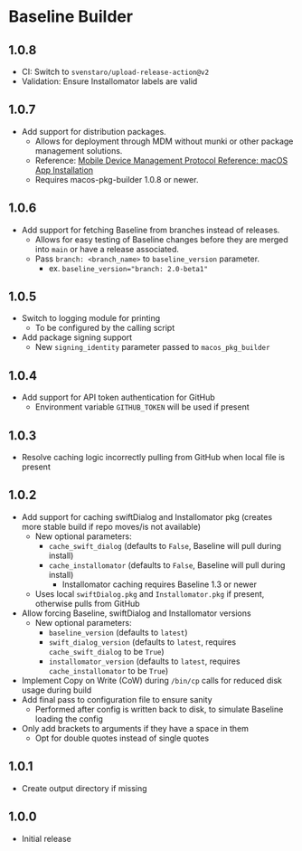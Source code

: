 # Baseline Builder

## 1.0.8
- CI: Switch to `svenstaro/upload-release-action@v2`
- Validation: Ensure Installomator labels are valid

## 1.0.7
- Add support for distribution packages.
  - Allows for deployment through MDM without munki or other package management solutions.
  - Reference: [Mobile Device Management Protocol Reference: macOS App Installation](https://developer.apple.com/business/documentation/MDM-Protocol-Reference.pdf)
  - Requires macos-pkg-builder 1.0.8 or newer.

## 1.0.6
- Add support for fetching Baseline from branches instead of releases.
  - Allows for easy testing of Baseline changes before they are merged into `main` or have a release associated.
  - Pass `branch: <branch_name>` to `baseline_version` parameter.
    - ex. `baseline_version="branch: 2.0-beta1"`

## 1.0.5
- Switch to logging module for printing
  - To be configured by the calling script
- Add package signing support
  - New `signing_identity` parameter passed to `macos_pkg_builder`

## 1.0.4
- Add support for API token authentication for GitHub
  - Environment variable `GITHUB_TOKEN` will be used if present

## 1.0.3
- Resolve caching logic incorrectly pulling from GitHub when local file is present

## 1.0.2
- Add support for caching swiftDialog and Installomator pkg (creates more stable build if repo moves/is not available)
  - New optional parameters:
    - `cache_swift_dialog` (defaults to `False`, Baseline will pull during install)
    - `cache_installomator` (defaults to `False`, Baseline will pull during install)
      - Installomator caching requires Baseline 1.3 or newer
  - Uses local `swiftDialog.pkg` and `Installomator.pkg` if present, otherwise pulls from GitHub
- Allow forcing Baseline, swiftDialog and Installomator versions
  - New optional parameters:
    - `baseline_version` (defaults to `latest`)
    - `swift_dialog_version` (defaults to `latest`, requires `cache_swift_dialog` to be `True`)
    - `installomator_version` (defaults to `latest`, requires `cache_installomator` to be `True`)
- Implement Copy on Write (CoW) during `/bin/cp` calls for reduced disk usage during build
- Add final pass to configuration file to ensure sanity
  - Performed after config is written back to disk, to simulate Baseline loading the config
- Only add brackets to arguments if they have a space in them
  - Opt for double quotes instead of single quotes

## 1.0.1
- Create output directory if missing

## 1.0.0
- Initial release